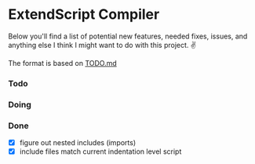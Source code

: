 # ExtendScript Compiler

Below you'll find a list of potential new features, needed fixes, issues, and anything else I think I might want to do with this project. ✌️

The format is based on [TODO.md](https://github.com/todomd/todo.md)

### Todo

### Doing

### Done

- [x] figure out nested includes (imports)
- [x] include files match current indentation level script
